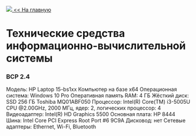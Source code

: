 <a href="https://danshedrin.github.io/practic" color="black"><img src="https://img.icons8.com/material/home">  << На главную</a>

# Технические средства информационно-вычислительной системы
### ВСР 2.4

Модель: HP Laptop 15-bs1xx
Компьютер на базе х64
Операционная система: Windows 10 Pro
Оперативная память RAM: 4 ГБ
Жёсткий диск: SSD 256 ГБ Toshiba MQ01ABF050
Процессор: Intel(R) Core(TM) i3-5005U CPU @2.00GHz, 2000 МГц, ядер: 2, логических процессор: 4
Видеоадаптер: Intel(R) HD Graphics 5500
Основная плата: HP 8444
Шина: Intel Core PCI Express Root Port #6 9C9A
Дисковод: нет
Сетевые адаптеры: Ethernet, Wi-Fi, Bluetooth
